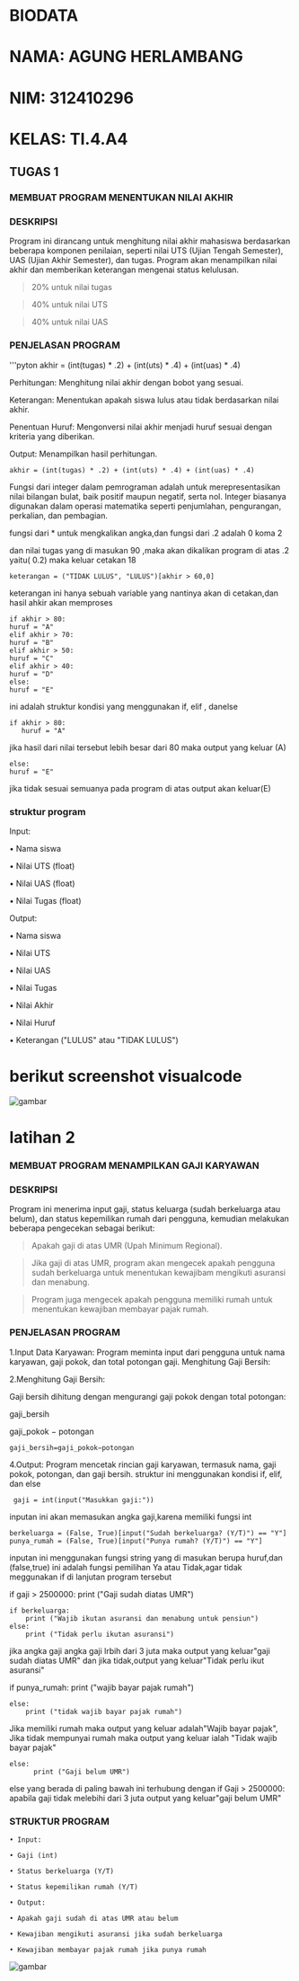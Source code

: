 # BIODATA
# NAMA: AGUNG HERLAMBANG
# NIM: 312410296
# KELAS: TI.4.A4
## TUGAS 1

### MEMBUAT PROGRAM MENENTUKAN NILAI AKHIR

### DESKRIPSI

Program ini dirancang untuk menghitung nilai akhir mahasiswa berdasarkan beberapa komponen penilaian, seperti nilai UTS (Ujian Tengah Semester), UAS (Ujian Akhir Semester), dan tugas. Program akan menampilkan nilai akhir dan memberikan keterangan mengenai status kelulusan.

 >20% untuk nilai tugas

 >40% untuk nilai UTS

 >40% untuk nilai UAS

### PENJELASAN PROGRAM

   '''pyton
    akhir = (int(tugas) * .2) + (int(uts) * .4) + (int(uas) * .4)
    
Perhitungan: Menghitung nilai akhir dengan bobot yang sesuai.

Keterangan: Menentukan apakah siswa lulus atau tidak berdasarkan nilai akhir.

Penentuan Huruf: Mengonversi nilai akhir menjadi huruf sesuai dengan kriteria yang diberikan.

Output: Menampilkan hasil perhitungan.

    akhir = (int(tugas) * .2) + (int(uts) * .4) + (int(uas) * .4)    

 Fungsi dari integer dalam pemrograman adalah untuk merepresentasikan nilai bilangan bulat, baik positif maupun negatif, serta nol. Integer biasanya digunakan dalam operasi matematika seperti penjumlahan, pengurangan, perkalian, dan pembagian.

 fungsi dari * untuk mengkalikan angka,dan fungsi dari  .2 adalah 0 koma 2

 dan nilai tugas yang di masukan 90 ,maka akan dikalikan program di atas .2 yaitu( 0.2) maka keluar cetakan 18

    keterangan = ("TIDAK LULUS", "LULUS")[akhir > 60,0]

keterangan ini hanya sebuah variable yang nantinya akan di cetakan,dan hasil ahkir akan memproses

    if akhir > 80:
    huruf = "A"
    elif akhir > 70:
    huruf = "B"
    elif akhir > 50:
    huruf = "C"
    elif akhir > 40:
    huruf = "D"
    else:
    huruf = "E"

ini adalah struktur kondisi yang menggunakan if, elif , danelse

    if akhir > 80:
       huruf = "A"

jika hasil dari nilai tersebut lebih besar dari 80 maka output yang keluar (A)

    else:
    huruf = "E"

jika tidak sesuai semuanya pada program di atas output akan keluar(E)

### struktur program

Input:

• Nama siswa

• Nilai UTS (float)

• Nilai UAS (float)

• Nilai Tugas (float)

Output:

• Nama siswa

• Nilai UTS

• Nilai UAS

• Nilai Tugas

• Nilai Akhir

• Nilai Huruf

• Keterangan ("LULUS" atau "TIDAK LULUS")

# berikut screenshot visualcode

![gambar](https://github.com/user-attachments/assets/807f2516-f3bd-49d8-a340-303c89a782aa)

# latihan 2

### MEMBUAT PROGRAM MENAMPILKAN GAJI KARYAWAN 

### DESKRIPSI

Program ini menerima input gaji, status keluarga (sudah berkeluarga atau belum), dan status kepemilikan rumah dari pengguna, kemudian melakukan beberapa pengecekan sebagai berikut:

>Apakah gaji di atas UMR (Upah Minimum Regional).

>Jika gaji di atas UMR, program akan mengecek apakah pengguna sudah berkeluarga untuk menentukan kewajibam mengikuti asuransi dan menabung.

>Program juga mengecek apakah pengguna memiliki rumah untuk menentukan kewajiban membayar pajak rumah.

### PENJELASAN PROGRAM

1.Input Data Karyawan:
Program meminta input dari pengguna untuk nama karyawan, gaji pokok, dan total potongan gaji. Menghitung Gaji Bersih:

2.Menghitung Gaji Bersih:

Gaji bersih dihitung dengan mengurangi gaji pokok dengan total potongan:

gaji_bersih

gaji_pokok − potongan

    gaji_bersih=gaji_pokok−potongan

4.Output:
Program mencetak rincian gaji karyawan, termasuk nama, gaji pokok, potongan, dan gaji bersih. struktur ini menggunakan kondisi if, elif, dan else

     gaji = int(input("Masukkan gaji:"))

inputan ini akan memasukan angka gaji,karena memiliki fungsi int

    berkeluarga = (False, True)[input("Sudah berkeluarga? (Y/T)") == "Y"]
    punya_rumah = (False, True)[input("Punya rumah? (Y/T)") == "Y"]

inputan ini menggunakan fungsi string yang di masukan berupa huruf,dan (false,true) ini adalah fungsi pemilihan Ya atau Tidak,agar tidak meggunakan if di lanjutan program tersebut

if gaji > 2500000:
    print ("Gaji sudah diatas UMR")

    if berkeluarga:
        print ("Wajib ikutan asuransi dan menabung untuk pensiun")
    else:
        print ("Tidak perlu ikutan asuransi")

jika angka gaji angka gaji lrbih dari 3 juta maka output yang keluar"gaji sudah diatas UMR" dan jika tidak,output yang keluar"Tidak perlu ikut asuransi"

if punya_rumah:
        print ("wajib bayar pajak rumah")

    else:
        print ("tidak wajib bayar pajak rumah")

Jika memiliki rumah maka output yang keluar adalah"Wajib bayar pajak", Jika tidak mempunyai rumah maka output yang keluar ialah "Tidak wajib bayar pajak"

    else:
          print ("Gaji belum UMR")        

else yang berada di paling bawah ini terhubung dengan if Gaji > 2500000: apabila gaji tidak melebihi dari 3 juta output yang keluar"gaji belum UMR"

### STRUKTUR PROGRAM

    • Input:

    • Gaji (int)

    • Status berkeluarga (Y/T)

    • Status kepemilikan rumah (Y/T)

    • Output:

    • Apakah gaji sudah di atas UMR atau belum

    • Kewajiban mengikuti asuransi jika sudah berkeluarga

    • Kewajiban membayar pajak rumah jika punya rumah

![gambar](https://github.com/user-attachments/assets/d8b63244-a5b7-41b9-a7cf-b2fff9445028)

    
